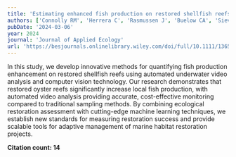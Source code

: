 ```yaml
---
title: 'Estimating enhanced fish production on restored shellfish reefs using automated data collection from underwater videos'
authors: ['Connolly RM', 'Herrera C', 'Rasmussen J', 'Buelow CA', 'Sievers M', 'Jinks KI', 'Brown CJ', 'Lopez-Marcano S', 'Sherman CDH', 'Martínez-Baena F', 'Martin B', 'Baring R', 'Reeves SE']
pubDate: '2024-03-06'
year: 2024
journal: 'Journal of Applied Ecology'
url: 'https://besjournals.onlinelibrary.wiley.com/doi/full/10.1111/1365-2664.14617'
---
```


In this study, we develop innovative methods for quantifying fish production enhancement on restored shellfish reefs using automated underwater video analysis and computer vision technology. Our research demonstrates that restored oyster reefs significantly increase local fish production, with automated video analysis providing accurate, cost-effective monitoring compared to traditional sampling methods. By combining ecological restoration assessment with cutting-edge machine learning techniques, we establish new standards for measuring restoration success and provide scalable tools for adaptive management of marine habitat restoration projects.

**Citation count: 14**
